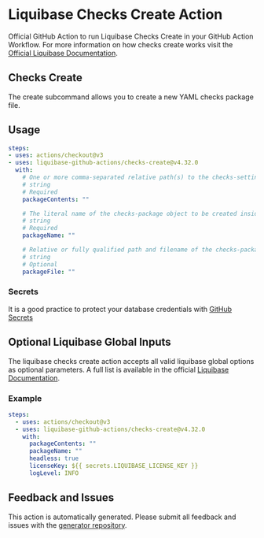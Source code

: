 # Liquibase Checks Create Action
Official GitHub Action to run Liquibase Checks Create in your GitHub Action Workflow. For more information on how checks create works visit the [Official Liquibase Documentation](https://docs.liquibase.com/commands/home.html).
## Checks Create
The create subcommand allows you to create a new YAML checks package file.
## Usage
```yaml
steps:
- uses: actions/checkout@v3
- uses: liquibase-github-actions/checks-create@v4.32.0
  with:
    # One or more comma-separated relative path(s) to the checks-settings files (or to a directory of files) to be bundled into the checks-package. If the value is a directory, all files will be added to the "checks-package-name" object, but not recursively.
    # string
    # Required
    packageContents: ""

    # The literal name of the checks-package object to be created inside the checks-package yaml file
    # string
    # Required
    packageName: ""

    # Relative or fully qualified path and filename of the checks-package file to be created
    # string
    # Optional
    packageFile: ""

```

### Secrets
It is a good practice to protect your database credentials with [GitHub Secrets](https://docs.github.com/en/actions/security-guides/encrypted-secrets)

## Optional Liquibase Global Inputs
The liquibase checks create action accepts all valid liquibase global options as optional parameters. A full list is available in the official [Liquibase Documentation](https://docs.liquibase.com/parameters/command-parameters.html).

### Example
```yaml
steps:
  - uses: actions/checkout@v3
  - uses: liquibase-github-actions/checks-create@v4.32.0
    with:
      packageContents: ""
      packageName: ""
      headless: true
      licenseKey: ${{ secrets.LIQUIBASE_LICENSE_KEY }}
      logLevel: INFO
```

## Feedback and Issues
This action is automatically generated. Please submit all feedback and issues with the [generator repository](https://github.com/liquibase/github-action-generator/issues).
